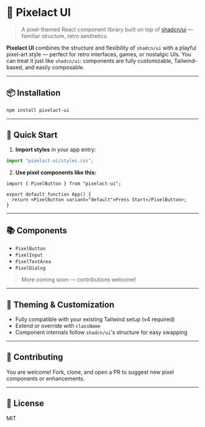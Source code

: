 # 🧩 Pixelact UI

> A pixel-themed React component library built on top of [shadcn/ui](https://ui.shadcn.dev/) — familiar structure, retro aesthetics.

**Pixelact UI** combines the structure and flexibility of `shadcn/ui` with a playful pixel-art style — perfect for retro interfaces, games, or nostalgic UIs. You can treat it just like `shadcn/ui`: components are fully customizable, Tailwind-based, and easily composable.

---

## 📦 Installation

```bash
npm install pixelact-ui
```

---

## 🚀 Quick Start

1. **Import styles** in your app entry:

```ts
import "pixelact-ui/styles.css";
```

2. **Use pixel components like this:**

```tsx
import { PixelButton } from "pixelact-ui";

export default function App() {
  return <PixelButton variant="default">Press Start</PixelButton>;
}
```

---

## 📚 Components

- `PixelButton`
- `PixelInput`
- `PixelTextArea`
- `PixelDialog`

> More coming soon — contributions welcome!

---

## 🎨 Theming & Customization

- Fully compatible with your existing Tailwind setup (v4 required)
- Extend or override with `className`
- Component internals follow `shadcn/ui`'s structure for easy swapping

---

## 🤝 Contributing

You are welcome! Fork, clone, and open a PR to suggest new pixel components or enhancements.

---

## 📄 License

MIT
